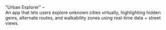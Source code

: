 "Urban Explorer" – </br>
An app that lets users explore unknown cities virtually, highlighting hidden gems, alternate routes, and walkability zones using real-time data + street views.


